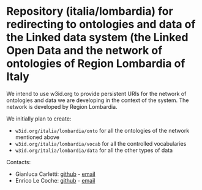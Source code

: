Repository (italia/lombardia) for redirecting to ontologies and data of the Linked data system (the Linked Open Data and the network of ontologies of Region Lombardia of Italy
===================

We intend to use w3id.org to provide persistent URIs for the network of ontologies and data we are developing in the context of the system. The network is developed by Region Lombardia.

We initially plan to create:
+ `w3id.org/italia/lombardia/onto` for all the ontologies of the network mentioned above
+ `w3id.org/italia/lombardia/vocab` for all the controlled vocabularies
+ `w3id.org/italia/lombardia/data` for all the other types of data


Contacts:

+ Gianluca Carletti: [github](https://github.com/gcarletti) - [email](gianluca.carletti@ariaspa.it)
+ Enrico Le Coche: [github](https://github.com/elecoche) - [email](enrico.le.coche@accenture.com)
